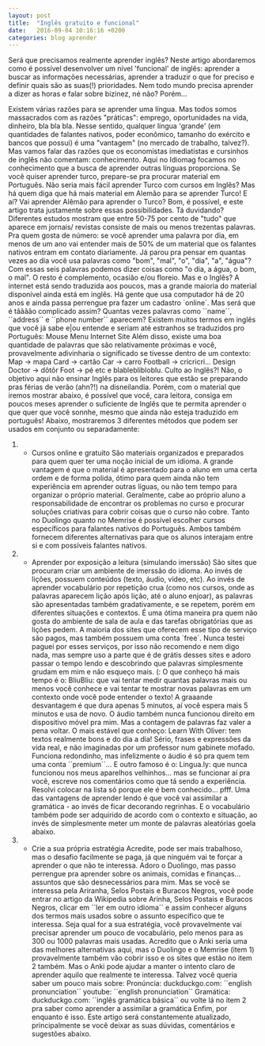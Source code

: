 ```yaml
---
layout: post
title:  "Inglês gratuito e funcional"
date:   2016-09-04 10:16:16 +0200
categories: blog aprender
---
```


Será que precisamos realmente aprender inglês? Neste artigo abordaremos como é possível desenvolver um nível 'funcional' de inglês: aprender a buscar as informações necessárias, aprender a traduzir o que for preciso e definir quais são as suas(!) prioridades. Nem todo mundo precisa aprender a dizer as horas e falar sobre bizinez, né não? Porém...

Existem várias razões para se aprender uma língua. Mas todos somos massacrados com as razões "práticas": emprego, oportunidades na vida, dinheiro, bla bla bla. Nesse sentido, qualquer língua 'grande' (em quantidades de falantes nativos, poder econômico, tamanho do exército e bancos que possui) é uma "vantagem" (no mercado de trabalho, talvez?).
Mas vamos falar das razões que os economistas imediatistas e cursinhos de inglês não comentam: conhecimento.
Aqui no Idiomag focamos no conhecimento que a busca de aprender outras línguas proporciona.
Se você quiser aprender turco, prepare-se pra procurar material em Português. Não seria mais fácil aprender Turco com cursos em Inglês? Mas há quem diga que há mais material em Alemão para se aprender Turco!
E aí? Vai aprender Alêmão para aprender o Turco? Bom, é possível, e este artigo trata justamente sobre essas possibilidades.
Tá duvidando? Diferentes estudos mostram que entre 50-75 por cento de "tudo" que aparece em jornais/ revistas consiste de mais ou menos trezentas palavras. 
Pra quem gosta de número: se você aprender uma palavra por dia, em menos de um ano vai entender mais de 50%  de um material que os falantes nativos entram em contato diariamente.
Já parou pra pensar em quantas vezes ao dia você usa palavras como "bom", "mal", "o", "dia", "a", "água"? Com essas seis palavras podemos dizer coisas como "o dia, a água, o bom, o mal".
O resto é complemento, ocasião e/ou floreio.
Mas e o Inglês?
A internet está sendo traduzida aos poucos, mas a grande maioria do material disponível ainda está em inglês. Há gente que usa computador há de 20 anos e ainda passa perrengue pra fazer um cadastro ´online´. Mas será que é tãããão complicado assim? Quantas vezes palavras como ´´name´´, ´´address´´ e ´´phone number´´ aparecem? Existem muitos termos em inglês que você já sabe e|ou entende e seriam até estranhos se traduzidos pro Português:
Mouse
Menu
Internet
Site
Além disso, existe uma boa quantidade de palavras que são relativamente próximas e você, provavelmente adivinharia o significado se tivesse dentro de um contexto:
Map -> mapa
Card -> cartão
Car -> carro
Football -> cricricri...
Design
Doctor -> dôtôr
Foot -> pé
etc e blableblibloblu.
Culto ao Inglês?!
Não, o objetivo aqui não ensinar Inglês para os leitores que estão se preparando pras férias de verão (ahn?!) na disneilandia. Porém, com o material que iremos mostrar abaixo, é possível que você, cara leitora, consiga em poucos meses aprender o suficiente de Inglês que te permita aprender o que quer que você sonnhe, mesmo que ainda não esteja traduzido em português!
Abaixo, mostraremos 3 diferentes métodos que podem ser usados em conjunto ou separadamente:
1) - Cursos online e gratuito
São materiais organizados e preparados para quem quer ter uma noção inicial de um idioma. A grande vantagem é que o material é apresentado para o aluno em uma certa ordem e de forma polida, ótimo para quem ainda não tem experiência em aprender outras líguas, ou não tem tempo para organizar o próprio material. Geralmente, cabe ao próprio aluno a responsabilidade de encontrar os problemas no curso e procurar soluções criativas para cobrir coisas que o curso não cobre.
Tanto no Duolingo quanto no Memrise é possível escolher cursos específicos para falantes nativos do Português. Ambos também fornecem diferentes alternativas para que os alunos interajam entre si e com possíveis falantes nativos.
2) - Aprender por exposição a leitura (simulando imerssão)
São sites que procuram criar um ambiente de imerssão do idioma. Ao invés de lições, possuem conteúdos (texto, áudio, vídeo, etc). Ao invés de aprender vocabulário por repetição crua (como nos cursos, onde as palavras aparecem lição após lição, até o aluno enjoar), as palavras são apresentadas também gradativamente, e se repetem, porém em diferentes situações e contextos. É uma ótima maneira pra quem não gosta do ambiente de sala de aula e das tarefas obrigatórias que as lições pedem.
A maioria dos sites que oferecem esse tipo de serviço são pagos, mas também possuem uma conta `free´. Nunca testei paguei por esses serviços, por isso não recomendo  e nem digo nada, mas sempre uso a parte que é de grátis desses sites e adoro passar o tempo lendo e descobrindo que palavras simplesmente grudam em mim e não esqueço mais. (:
O que conheço há mais tempo é o:
BliuBliu: que vai tentar medir quantas palavras mais ou menos você conhece e vai tentar te mostrar novas palavras em um contexto onde você pode entender o texto! A graaande desvantagem é que dura apenas 5 minutos, aí você espera mais 5 minutos e usa de novo. O áudio também nunca funcionou direito em dispositivo móvel pra mim. Mas a contagem de palavras faz valer a pena voltar.
O mais estável que conheço:
Learn With Oliver: tem textos realmente bons e do dia a dia! Sério, frases e expressões da vida real, e não imaginadas por um professor num gabinete mofado. Funciona redondinho, mas infelizmente o áudio é só pra quem tem uma conta ´´premium´´...
E outro famoso é o:
Lingua.ly: que nunca funcionou nos meus aparelhos velhinhos... mas se funcionar aí pra você, escreve nos comentários como que tá sendo a experiência. Resolvi colocar na lista só porque ele é bem conhecido... pfff.
Uma das vantagens de aprender lendo é que você vai assimilar a gramática - ao invés de ficar decorando regrinhas. E o vocabulário também pode ser adquirido de acordo com o contexto e situação, ao invés de simplesmente meter um monte de palavras aleatórias goela abaixo.
3) - Crie a sua própria estratégia
Acredite, pode ser mais trabalhoso, mas o desafio facilmente se paga, já que ninguém vai te forçar a aprender o que não te interessa. Adoro o Duolingo, mas passo perrengue pra aprender sobre os animais, comidas e finanças... assuntos que são desnecessários para mim. Mas se você se interessa pela Ariranha, Selos Postais e Buracos Negros, você pode entrar no artigo da Wikipedia sobre Arinha, Selos Postais e Buracos Negros, clicar em ´´ler em outro idioma´´ e assim conhecer alguns dos termos mais usados sobre o assunto específico que te interessa.
Seja qual for a sua estratégia, você provavelmente vai precisar aprender um pouco de vocabulário, pelo menos para as 300 ou 1000 palavras mais usadas. Acredito que o Anki seria uma das melhores alternativas aqui, mas o Duolingo e o Memrise (item 1) provavelmente também vão cobrir isso e os sites que estão no item 2 também. Mas o Anki pode ajudar a manter o intento claro de aprender aquilo que realmente te interessa.
Talvez você queria saber um pouco mais sobre:
Pronúncia:
duckduckgo.com: ´´english pronunciation´´
youtube: ´´english pronunciation´´
Gramática:
duckduckgo.com: ´´inglês gramática básica´´
ou volte lá no item 2 pra saber como aprender a assimilar a gramática
Enfim, por enquanto é isso. Este artigo será constantemente atualizado, principalmente se você deixar as suas dúvidas, comentários e sugestões abaixo.



